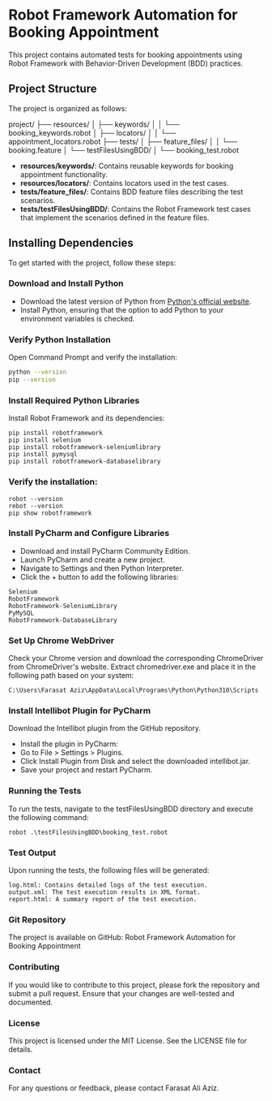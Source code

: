 # Robot Framework Automation for Booking Appointment

This project contains automated tests for booking appointments using Robot Framework with Behavior-Driven Development (BDD) practices.

## Project Structure

The project is organized as follows:

project/ ├── resources/ │ ├── keywords/ │ │ └── booking_keywords.robot │ ├── locators/ │ │ └── appointment_locators.robot ├── tests/ │ ├── feature_files/ │ │ └── booking.feature │ └── testFilesUsingBDD/ │ └── booking_test.robot

- **resources/keywords/**: Contains reusable keywords for booking appointment functionality.
- **resources/locators/**: Contains locators used in the test cases.
- **tests/feature_files/**: Contains BDD feature files describing the test scenarios.
- **tests/testFilesUsingBDD/**: Contains the Robot Framework test cases that implement the scenarios defined in the feature files.

## Installing Dependencies

To get started with the project, follow these steps:

### Download and Install Python

- Download the latest version of Python from [Python's official website](https://www.python.org/downloads/).
- Install Python, ensuring that the option to add Python to your environment variables is checked.

### Verify Python Installation

Open Command Prompt and verify the installation:

```bash
python --version
pip --version
```

### Install Required Python Libraries
Install Robot Framework and its dependencies:
```
pip install robotframework
pip install selenium
pip install robotframework-seleniumlibrary
pip install pymysql
pip install robotframework-databaselibrary
```
### Verify the installation:
```
robot --version
rebot --version
pip show robotframework
```
### Install PyCharm and Configure Libraries
- Download and install PyCharm Community Edition.
- Launch PyCharm and create a new project.
- Navigate to Settings and then Python Interpreter.
- Click the + button to add the following libraries:
```
Selenium
RobotFramework
RobotFramework-SeleniumLibrary
PyMySQL
RobotFramework-DatabaseLibrary
```
### Set Up Chrome WebDriver
Check your Chrome version and download the corresponding ChromeDriver from ChromeDriver's website.
Extract chromedriver.exe and place it in the following path based on your system:
```
C:\Users\Farasat Aziz\AppData\Local\Programs\Python\Python310\Scripts
```
### Install Intellibot Plugin for PyCharm
Download the Intellibot plugin from the GitHub repository.
- Install the plugin in PyCharm:
- Go to File > Settings > Plugins.
- Click Install Plugin from Disk and select the downloaded intellibot.jar.
- Save your project and restart PyCharm.

### Running the Tests
To run the tests, navigate to the testFilesUsingBDD directory and execute the following command:

```
robot .\testFilesUsingBDD\booking_test.robot
```
### Test Output
Upon running the tests, the following files will be generated:
```
log.html: Contains detailed logs of the test execution.
output.xml: The test execution results in XML format.
report.html: A summary report of the test execution.
```
### Git Repository
The project is available on GitHub:
Robot Framework Automation for Booking Appointment

### Contributing
If you would like to contribute to this project, please fork the repository and submit a pull request. Ensure that your changes are well-tested and documented.

### License
This project is licensed under the MIT License. See the LICENSE file for details.

### Contact
For any questions or feedback, please contact Farasat Ali Aziz.
